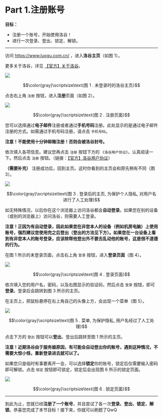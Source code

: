 # Part 1.注册账号
**目标：** 

- 注册一个账号，开始使用洛谷！ 
- 进行一次登录、登出、锁定、解锁。

****

访问 <https://www.luogu.com.cn/> ，进入**洛谷主页**（如图 $1$）。

更多关于洛谷，详见 [【官方】关于洛谷](https://www.luogu.com.cn/blog/luogu/about-luogu)。

![](https://cdn.luogu.com.cn/upload/image_hosting/a2s9166a.png)

$$\color{gray}\scriptsize\text{图 1 . 未登录时的洛谷主页}$$

点击右上角 `注册` 按钮，进入**注册**页面（如图 $2$）。

![](https://cdn.luogu.com.cn/upload/image_hosting/qn4wjrud.png)

$$\color{gray}\scriptsize\text{图 2 . 注册页面}$$

您可以选择通过**电子邮件**注册或者通过**手机号码**注册。此处显示的是通过电子邮件注册的方式。如需通过手机号码注册，请点击 `手机号码`。

**注意！不能使用十分钟邮箱注册！否则会被洛谷封号。**

依次填入各项信息。建议您再点击 `注册` 按钮下方的 `《洛谷用户协议》`，认真阅读一下。然后点击 `注册` 按钮。（链接：[【官方】洛谷用户协议](https://www.luogu.com.cn/blog/luogu/luogu-EULA)）

**（需要补充）** 注册成功后，回到主页。这时你看到的主页会和原先稍有不同（图 $3$）。

![](https://cdn.luogu.com.cn/upload/image_hosting/po923jv6.png)

$$\color{gray}\scriptsize\text{图 3 . 登录后的主页, 为保护个人隐私, 对用户名进行了人工处理}$$

如无特殊情况，以后你在这个浏览器上访问洛谷都会**自动登录**。如果您在别的设备（或别的浏览器上）访问洛谷，则需要人工登录。

**注意！正因为有自动登录，因此如果您在非您本人的设备（例如机房电脑）上使用账号，强烈建议您使用完之后登出（登出的方法见下方）。如果您在一台设备上看到有非您本人的账号登录，应该除帮他登出外不要去乱动他的账号，这是很不道德的行为。**

在图 $1$ 所示的未登录页面，点击右上角 `登录` 按钮，进入**登录页面**（图 $4$）。

![](https://cdn.luogu.com.cn/upload/image_hosting/sejoriz2.png)

$$\color{gray}\scriptsize\text{图 4 . 登录页面}$$

依次填入您的用户名，密码，以及右图显示的验证码，然后点击 `登录` 按钮，即可**登录**。登录后会跳转到图 $3$ 所示的主页。

在主页上，把鼠标悬停在右上角自己的头像上方，会出现一个菜单（图 $5$）。

![](https://cdn.luogu.com.cn/upload/image_hosting/yjjt396d.png)

$$\color{gray}\scriptsize\text{图 5 . 菜单, 为保护隐私, 用户名经过了人工处理}$$

点击下方的 `登出` 按钮可以**登出**。登出后跳转至图 $1$ 所示的主页。

**注意！近期洛谷由于服务器原因，有可能会自动登出你的账号，遇到这种情况，不需要大惊小怪，重新登录进去就可以了。**

如果您只是临时有事要离开一会，可以选择**锁定**你的账号，锁定后仅需要输入密码即可解锁。点击 `锁定` 按钮即可锁定，锁定后会出现图 $6$ 所示的锁定页面。

![](https://cdn.luogu.com.cn/upload/image_hosting/eaa3grod.png)

$$\color{gray}\scriptsize\text{图 6 . 锁定页面}$$

****

到此为止，您就已经**注册了一个账号**，并且尝试了各一次**登录、登出、锁定、解锁**。恭喜您完成了本节目标！接下来，你就可以刷题了QwQ
